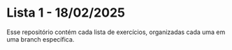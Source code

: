 # Lista 1 - 18/02/2025
Esse repositório contém cada lista de exercícios, organizadas cada uma em uma branch específica.

